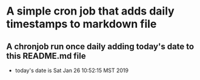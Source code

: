 A simple cron job that adds daily timestamps to markdown file
============================================================
## A chronjob run once daily adding today's date to this README.md file
* today's date is Sat Jan 26 10:52:15 MST 2019
